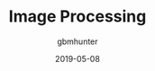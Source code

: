 ---
author: gbmhunter
categories: [ "Programming", "Image Processing" ]
date: 2019-05-08
draft: false
tags: [ "programming", "image processing" ]
title: "Image Processing"
type: page
---